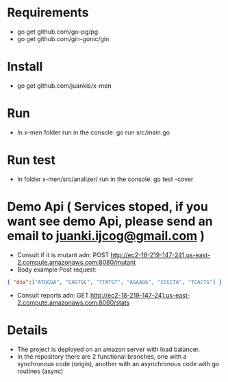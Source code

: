 # Requirements
- go get github.com/go-pg/pg
- go get github.com/gin-gonic/gin
# Install
- go get github.com/juankis/x-men
# Run
- In x-men folder run in the console: go run src/main.go
# Run test
- In folder x-men/src/analizer/ run in the console: go test -cover
# Demo Api ( Services stoped, if you want see demo Api, please send an email to juanki.ijcog@gmail.com )
- Consult if it is mutant adn: POST http://ec2-18-219-147-241.us-east-2.compute.amazonaws.com:8080/mutant
- Body example Post request:
```json
{ "dna":["ATGCGA", "CAGTGC", "TTATGT", "AGAAGG", "CCCCTA", "TCACTG"] } 
```
- Consult reports adn: GET http://ec2-18-219-147-241.us-east-2.compute.amazonaws.com:8080/stats
# Details
- The project is deployed on an amazon server with load balancer.
- In the repository there are 2 functional branches, one with a synchronous code (origin), another with an asynchronous code with go routines (async)
